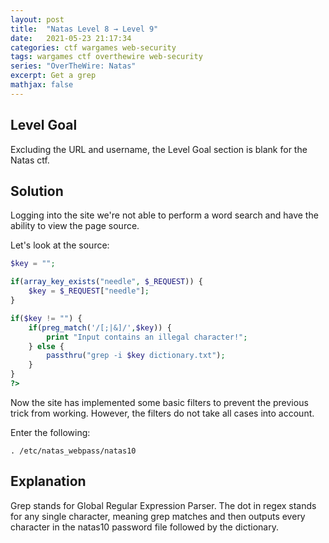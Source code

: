 ```yaml
---
layout: post
title:  "Natas Level 8 → Level 9"
date:   2021-05-23 21:17:34
categories: ctf wargames web-security
tags: wargames ctf overthewire web-security
series: "OverTheWire: Natas"
excerpt: Get a grep
mathjax: false
---
```


## Level Goal
Excluding the URL and username, the Level Goal section is blank for the Natas ctf.


## Solution
Logging into the site we're not able to perform a word search and have the ability to view the page source.  

Let's look at the source:
```php
$key = "";

if(array_key_exists("needle", $_REQUEST)) {
    $key = $_REQUEST["needle"];
}

if($key != "") {
    if(preg_match('/[;|&]/',$key)) {
        print "Input contains an illegal character!";
    } else {
        passthru("grep -i $key dictionary.txt");
    }
}
?>
```

Now the site has implemented some basic filters to prevent the previous trick from working. However, the filters do not take all cases into account.

Enter the following:
```
. /etc/natas_webpass/natas10
```

## Explanation
Grep stands for Global Regular Expression Parser. The dot in regex stands for any single character, meaning grep matches and then outputs every character in the natas10 password file followed by the dictionary. 
